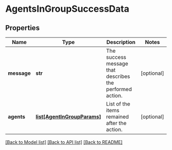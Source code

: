 # AgentsInGroupSuccessData

## Properties
Name | Type | Description | Notes
------------ | ------------- | ------------- | -------------
**message** | **str** | The success message that describes the performed action. | [optional] 
**agents** | [**list[AgentInGroupParams]**](AgentInGroupParams.md) | List of the items remained after the action. | [optional] 

[[Back to Model list]](../README.md#documentation-for-models) [[Back to API list]](../README.md#documentation-for-api-endpoints) [[Back to README]](../README.md)



